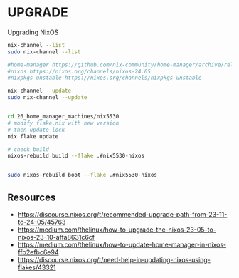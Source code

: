 # UPGRADE

Upgrading NixOS

```sh
nix-channel --list
sudo nix-channel --list

#home-manager https://github.com/nix-community/home-manager/archive/release-24.05.tar.gz
#nixos https://nixos.org/channels/nixos-24.05
#nixpkgs-unstable https://nixos.org/channels/nixpkgs-unstable

nix-channel --update
sudo nix-channel --update


cd 26_home_manager_machines/nix5530
# modify flake.nix with new version
# then update lock
nix flake update  

# check build 
nixos-rebuild build --flake .#nix5530-nixos


sudo nixos-rebuild boot --flake .#nix5530-nixos
```




## Resources

* https://discourse.nixos.org/t/recommended-upgrade-path-from-23-11-to-24-05/45763
* https://medium.com/thelinux/how-to-upgrade-the-nixos-23-05-to-nixos-23-10-affa8631c6cf 
* https://medium.com/thelinux/how-to-update-home-manager-in-nixos-ffb2efbc6e94 
* https://discourse.nixos.org/t/need-help-in-updating-nixos-using-flakes/43321
 